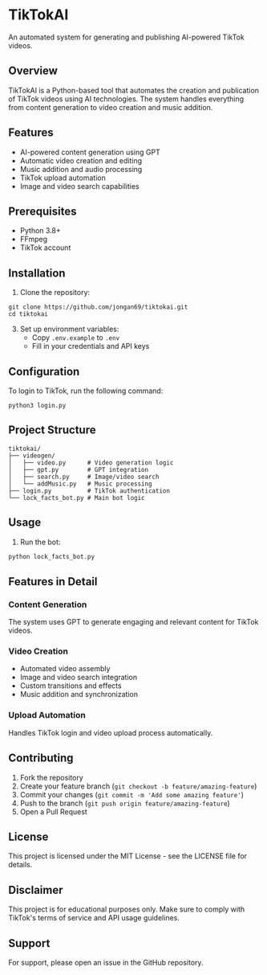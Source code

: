 # TikTokAI

An automated system for generating and publishing AI-powered TikTok videos.

## Overview

TikTokAI is a Python-based tool that automates the creation and publication of TikTok videos using AI technologies. The system handles everything from content generation to video creation and music addition.

## Features

- AI-powered content generation using GPT
- Automatic video creation and editing
- Music addition and audio processing
- TikTok upload automation
- Image and video search capabilities

## Prerequisites

- Python 3.8+
- FFmpeg
- TikTok account

## Installation

1. Clone the repository:
```
git clone https://github.com/jongan69/tiktokai.git
cd tiktokai
```

3. Set up environment variables:
   - Copy `.env.example` to `.env`
   - Fill in your credentials and API keys

## Configuration

To login to TikTok, run the following command:
```
python3 login.py
```

## Project Structure
```
tiktokai/
├── videogen/
│   ├── video.py      # Video generation logic
│   ├── gpt.py        # GPT integration
│   ├── search.py     # Image/video search
│   └── addMusic.py   # Music processing
├── login.py          # TikTok authentication
└── lock_facts_bot.py # Main bot logic
```

## Usage

1. Run the bot:
```bash
python lock_facts_bot.py
```

## Features in Detail

### Content Generation
The system uses GPT to generate engaging and relevant content for TikTok videos.

### Video Creation
- Automated video assembly
- Image and video search integration
- Custom transitions and effects
- Music addition and synchronization

### Upload Automation
Handles TikTok login and video upload process automatically.

## Contributing

1. Fork the repository
2. Create your feature branch (`git checkout -b feature/amazing-feature`)
3. Commit your changes (`git commit -m 'Add some amazing feature'`)
4. Push to the branch (`git push origin feature/amazing-feature`)
5. Open a Pull Request

## License

This project is licensed under the MIT License - see the LICENSE file for details.

## Disclaimer

This project is for educational purposes only. Make sure to comply with TikTok's terms of service and API usage guidelines.

## Support

For support, please open an issue in the GitHub repository.